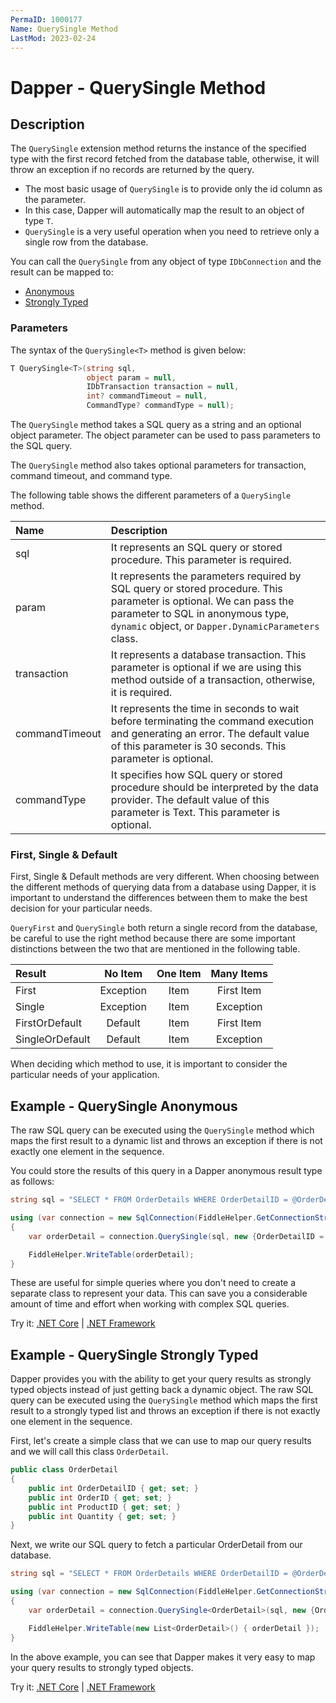 ```yaml
---
PermaID: 1000177
Name: QuerySingle Method
LastMod: 2023-02-24
---
```


# Dapper - QuerySingle Method 

## Description

The `QuerySingle` extension method returns the instance of the specified type with the first record fetched from the database table, otherwise, it will throw an exception if no records are returned by the query.

 - The most basic usage of `QuerySingle` is to provide only the id column as the parameter. 
 - In this case, Dapper will automatically map the result to an object of type `T`. 
 - `QuerySingle` is a very useful operation when you need to retrieve only a single row from the database.

You can call the `QuerySingle` from any object of type `IDbConnection` and the result can be mapped to:

- [Anonymous](#example---query-anonymous)
- [Strongly Typed](#example---query-strongly-typed)

### Parameters

The syntax of the `QuerySingle<T>` method is given below:

```csharp
T QuerySingle<T>(string sql, 
                 object param = null, 
				 IDbTransaction transaction = null, 
				 int? commandTimeout = null, 
				 CommandType? commandType = null);
```

The `QuerySingle` method takes a SQL query as a string and an optional object parameter. The object parameter can be used to pass parameters to the SQL query.

The `QuerySingle` method also takes optional parameters for transaction, command timeout, and command type.

The following table shows the different parameters of a `QuerySingle` method.

| Name | Description |
| :--- | :---------- |
| sql            | It represents an SQL query or stored procedure. This parameter is required. |
| param          | It represents the parameters required by SQL query or stored procedure. This parameter is optional. We can pass the parameter to SQL in anonymous type, `dynamic` object, or `Dapper.DynamicParameters` class. |
| transaction    | It represents a database transaction. This parameter is optional if we are using this method outside of a transaction, otherwise, it is required. |
| commandTimeout | It represents the time in seconds to wait before terminating the command execution and generating an error. The default value of this parameter is 30 seconds. This parameter is optional. |
| commandType    | It specifies how SQL query or stored procedure should be interpreted by the data provider. The default value of this parameter is Text. This parameter is optional. |

### First, Single & Default

First, Single & Default methods are very different. When choosing between the different methods of querying data from a database using Dapper, it is important to understand the differences between them to make the best decision for your particular needs.

`QueryFirst` and `QuerySingle` both return a single record from the database, be careful to use the right method because there are some important distinctions between the two that are mentioned in the following table.

| Result          | No Item   | One Item | Many Items |
| :-------------- | :-------: | :------: | :--------: |
| First           | Exception | Item     | First Item |
| Single          | Exception | Item     | Exception  |
| FirstOrDefault  | Default   | Item     | First Item |
| SingleOrDefault | Default   | Item     | Exception  |

When deciding which method to use, it is important to consider the particular needs of your application. 

## Example - QuerySingle Anonymous

The raw SQL query can be executed using the `QuerySingle` method which maps the first result to a dynamic list and throws an exception if there is not exactly one element in the sequence. 

You could store the results of this query in a Dapper anonymous result type as follows:

```csharp
string sql = "SELECT * FROM OrderDetails WHERE OrderDetailID = @OrderDetailID;";

using (var connection = new SqlConnection(FiddleHelper.GetConnectionStringSqlServerW3Schools()))
{	
	var orderDetail = connection.QuerySingle(sql, new {OrderDetailID = 1});

	FiddleHelper.WriteTable(orderDetail);
}
```

These are useful for simple queries where you don't need to create a separate class to represent your data. This can save you a considerable amount of time and effort when working with complex SQL queries.

Try it: [.NET Core](https://dotnetfiddle.net/ZYSItm) | [.NET Framework](https://dotnetfiddle.net/uEq0HC)

## Example - QuerySingle Strongly Typed

Dapper provides you with the ability to get your query results as strongly typed objects instead of just getting back a dynamic object. The raw SQL query can be executed using the `QuerySingle` method which maps the first result to a strongly typed list and throws an exception if there is not exactly one element in the sequence.

First, let's create a simple class that we can use to map our query results and we will call this class `OrderDetail`.

```csharp
public class OrderDetail
{
	public int OrderDetailID { get; set; }
	public int OrderID { get; set; }
	public int ProductID { get; set; }
	public int Quantity { get; set; }
}
```

Next, we write our SQL query to fetch a particular OrderDetail from our database.

```csharp
string sql = "SELECT * FROM OrderDetails WHERE OrderDetailID = @OrderDetailID;";

using (var connection = new SqlConnection(FiddleHelper.GetConnectionStringSqlServerW3Schools()))
{			
	var orderDetail = connection.QuerySingle<OrderDetail>(sql, new {OrderDetailID = 1});

	FiddleHelper.WriteTable(new List<OrderDetail>() { orderDetail });
}
```

In the above example, you can see that Dapper makes it very easy to map your query results to strongly typed objects. 

Try it: [.NET Core](https://dotnetfiddle.net/oEsh6D) | [.NET Framework](https://dotnetfiddle.net/vnkv7q)
